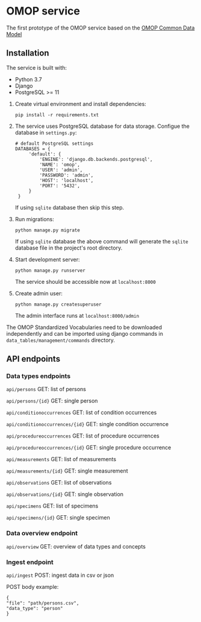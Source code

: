 # OMOP service

The first prototype of the OMOP service based on the [OMOP Common Data Model](https://ohdsi.github.io/CommonDataModel/index.html)

## Installation

The service is built with:
- Python 3.7
- Django
- PostgreSQL >= 11

1. Create virtual environment and install dependencies:

    ```
    pip install -r requirements.txt
    ```

2. The service uses PostgreSQL database for data storage.
    Configue the database in `settings.py`:

    ```
    # default PostgreSQL settings
    DATABASES = {
         'default': {
             'ENGINE': 'django.db.backends.postgresql',
             'NAME': 'omop',
             'USER': 'admin',
             'PASSWORD': 'admin',
             'HOST': 'localhost',
             'PORT': '5432',
         }
     }
    ```
   
   If using `sqlite` database then skip this step.

3. Run migrations:

    ```
    python manage.py migrate
    ```
   
   If using `sqlite` database the above command will generate the `sqlite` database file in the project's root directory.

4. Start development server:

    ```
    python manage.py runserver
    ```
   
   The service should be accessible now at `localhost:8000`

5. Create admin user:

    ```
    python manage.py createsuperuser
    ```

    The admin interface runs at `localhost:8000/admin`
    
    
The OMOP Standardized Vocabularies need to be downloaded independently and can be imported using django commands in `data_tables/management/commands` directory.


## API endpoints

### Data types endpoints

`api/persons` GET: list of persons

`api/persons/{id}` GET: single person

`api/conditionoccurrences` GET: list of condition occurrences

`api/conditionoccurrences/{id}` GET: single condition occurrence

`api/procedureoccurrences` GET: list of procedure occurrences

`api/procedureoccurrences/{id}` GET: single procedure occurrence

`api/measurements` GET: list of measurements

`api/measurements/{id}` GET: single measurement

`api/observations` GET: list of observations

`api/observations/{id}` GET: single observation

`api/specimens` GET: list of specimens

`api/specimens/{id}` GET: single specimen


### Data overview endpoint

`api/overview` GET: overview of data types and concepts


### Ingest endpoint

`api/ingest` POST: ingest data in csv or json

POST body example:
    
    {
    "file": "path/persons.csv",
    "data_type": "person"
    }
    
